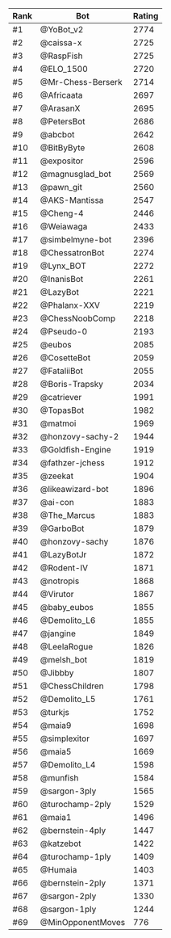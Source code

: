 Rank|Bot|Rating
---|---|---
#1|@YoBot_v2|2774
#2|@caissa-x|2725
#3|@RaspFish|2725
#4|@ELO_1500|2720
#5|@Mr-Chess-Berserk|2714
#6|@Africaata|2697
#7|@ArasanX|2695
#8|@PetersBot|2686
#9|@abcbot|2642
#10|@BitByByte|2608
#11|@expositor|2596
#12|@magnusglad_bot|2569
#13|@pawn_git|2560
#14|@AKS-Mantissa|2547
#15|@Cheng-4|2446
#16|@Weiawaga|2433
#17|@simbelmyne-bot|2396
#18|@ChessatronBot|2274
#19|@Lynx_BOT|2272
#20|@InanisBot|2261
#21|@LazyBot|2221
#22|@Phalanx-XXV|2219
#23|@ChessNoobComp|2218
#24|@Pseudo-0|2193
#25|@eubos|2085
#26|@CosetteBot|2059
#27|@FataliiBot|2055
#28|@Boris-Trapsky|2034
#29|@catriever|1991
#30|@TopasBot|1982
#31|@matmoi|1969
#32|@honzovy-sachy-2|1944
#33|@Goldfish-Engine|1919
#34|@fathzer-jchess|1912
#35|@zeekat|1904
#36|@likeawizard-bot|1896
#37|@ai-con|1883
#38|@The_Marcus|1883
#39|@GarboBot|1879
#40|@honzovy-sachy|1876
#41|@LazyBotJr|1872
#42|@Rodent-IV|1871
#43|@notropis|1868
#44|@Virutor|1867
#45|@baby_eubos|1855
#46|@Demolito_L6|1855
#47|@jangine|1849
#48|@LeelaRogue|1826
#49|@melsh_bot|1819
#50|@Jibbby|1807
#51|@ChessChildren|1798
#52|@Demolito_L5|1761
#53|@turkjs|1752
#54|@maia9|1698
#55|@simplexitor|1697
#56|@maia5|1669
#57|@Demolito_L4|1598
#58|@munfish|1584
#59|@sargon-3ply|1565
#60|@turochamp-2ply|1529
#61|@maia1|1496
#62|@bernstein-4ply|1447
#63|@katzebot|1422
#64|@turochamp-1ply|1409
#65|@Humaia|1403
#66|@bernstein-2ply|1371
#67|@sargon-2ply|1330
#68|@sargon-1ply|1244
#69|@MinOpponentMoves|776
